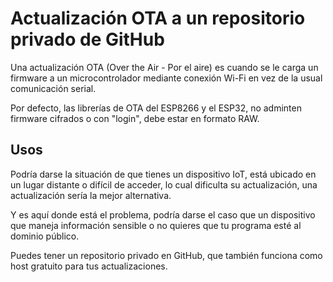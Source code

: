 # Actualización OTA a un repositorio privado de GitHub
Una actualización OTA (Over the Air - Por el aire) es cuando se le carga un firmware a un microcontrolador mediante conexión Wi-Fi en vez de la usual comunicación serial.

Por defecto, las librerías de OTA del ESP8266 y el ESP32, no adminten firmware cifrados o con "login", debe estar en formato RAW.
## Usos
Podría darse la situación de que tienes un dispositivo IoT, está ubicado en un lugar distante o difícil de acceder, lo cual dificulta su actualización, una actualización sería la mejor alternativa. 

Y es aquí donde está el problema, podría darse el caso que un dispositivo que maneja información sensible o no quieres que tu programa esté al dominio público.

Puedes tener un repositorio privado en GitHub, que también funciona como host gratuito para tus actualizaciones.